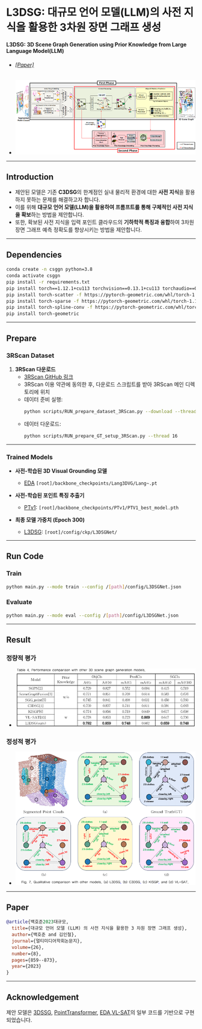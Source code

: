 # L3DSG: 대규모 언어 모델(LLM)의 사전 지식을 활용한 3차원 장면 그래프 생성  
**L3DSG: 3D Scene Graph Generation using Prior Knowledge from Large Language Model(LLM)**

- ###### [[Paper]](https://drive.google.com/file/d/196zuvJVMEIfqqRp0z1H7FOkmE792AZbH/view?usp=sharing)
- ![model.png](assets/model.png)
---

## Introduction

- 제안된 모델은 기존 **C3DSG**의 한계점인 실내 물리적 환경에 대한 **사전 지식**을 활용하지 못하는 문제를 해결하고자 합니다.
- 이를 위해 **대규모 언어 모델(LLM)을 활용하여 프롬프트를 통해 구체적인 사전 지식을 확보**하는 방법을 제안합니다.
- 또한, 확보된 사전 지식을 입력 포인트 클라우드의 **기하학적 특징과 융합**하여 3차원 장면 그래프 예측 정확도를 향상시키는 방법을 제안합니다.

---

## Dependencies

```bash
conda create -n csggn python=3.8
conda activate csggn
pip install -r requirements.txt
pip install torch==1.12.1+cu113 torchvision==0.13.1+cu113 torchaudio==0.12.1 --extra-index-url https://download.pytorch.org/whl/cu113
pip install torch-scatter -f https://pytorch-geometric.com/whl/torch-1.12.1+cu113.html
pip install torch-sparse -f https://pytorch-geometric.com/whl/torch-1.12.1+cu113.html
pip install torch-spline-conv -f https://pytorch-geometric.com/whl/torch-1.12.1+cu113.html
pip install torch-geometric
```

---

## Prepare

### 3RScan Dataset

1. **3RScan 다운로드**
   - [3RScan GitHub 링크](https://github.com/ShunChengWu/3DSSG)
   - 3RScan 이용 약관에 동의한 후, 다운로드 스크립트를 받아 3RScan 메인 디렉토리에 위치
   - 데이터 준비 실행:
     ```bash
     python scripts/RUN_prepare_dataset_3RScan.py --download --thread 8
     ```
   - 데이터 다운로드:
        ```bash
        python scripts/RUN_prepare_GT_setup_3RScan.py --thread 16
        ``` 
---

### Trained Models

- **사전-학습된 3D Visual Grounding 모델** 
  - [EDA](https://drive.google.com/file/d/1QrStRMAMlj5oD2Kh1yL5-faqBvQqCfGy/view?usp=sharing) `[root]/backbone_checkpoints/Lang3DVG/Lang~.pt`

- **사전-학습된 포인트 특징 추출기**
  - [PTv1](https://drive.google.com/file/d/1UgZrsZ-OI5w6ZAQ7l6lZdttu5M_ZYDs5/view?usp=sharing): `[root]/backbone_checkpoints/PTv1/PTV1_best_model.pth` 

- **최종 모델 가중치 (Epoch 300)**
  - [L3DSG](https://drive.google.com/drive/folders/1IGpl5Nmee4MI9ywAjB0TIFq9EgfUpo4a?usp=sharing): `[root]/config/ckp/L3DSGNet/`

---

## Run Code

### Train 
```bash
python main.py --mode train --config /[path]/config/L3DSGNet.json
```

### Evaluate 
```bash
python main.py --mode eval --config /[path]/config/L3DSGNet.json
```
---
## Result
### 정량적 평가
- ![performance_1.png](assets/performance_1.png)
### 정성적 평가
- ![result1.png](assets/result_1.png)
---

## Paper

```bibtex
@article{백호준2023대규모,
  title={대규모 언어 모델 (LLM) 의 사전 지식을 활용한 3 차원 장면 그래프 생성},
  author={백호준 and 김인철},
  journal={멀티미디어학회논문지},
  volume={26},
  number={8},
  pages={859--873},
  year={2023}
}
```

---

## Acknowledgement

제안 모델은 [3DSSG](https://github.com/ShunChengWu/3DSSG), [PointTransformer](https://arxiv.org/abs/2012.09164), [EDA](https://arxiv.org/abs/2209.14941),[VL-SAT](https://github.com/wz7in/CVPR2023-VLSAT)의 일부 코드를 기반으로 구현되었습니다.
